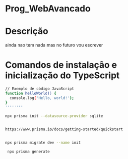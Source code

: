 # Prog_WebAvancado

# Descrição
ainda nao tem nada mas no futuro vou escrever

# Comandos de instalação e inicialização do TypeScript
```bash
// Exemplo de código JavaScript
function helloWorld() {
  console.log('Hello, world!');
}
''''''''

npx prisma init --datasource-provider sqlite


https://www.prisma.io/docs/getting-started/quickstart


npx prisma migrate dev --name init

 npx prisma generate

